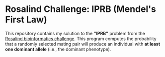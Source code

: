 # Rosalind Challenge: IPRB (Mendel's First Law)
This repository contains my solution to the **"IPRB"** problem from the [Rosalind bioinformatics challenge](https://rosalind.info/problems/iprb/).
This program computes the probability that a randomly selected mating pair will produce an individual with **at least one dominant allele** (i.e., the dominant phenotype).